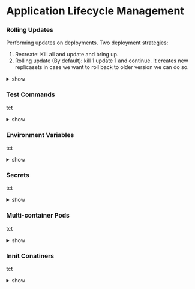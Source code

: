 # Application Lifecycle Management

### Rolling Updates

Performing updates on deployments. Two deployment strategies:

1) Recreate: Kill all and update and bring up.
2) Rolling update (By default): kill 1 update 1 and continue. It creates new replicasets in case we want to roll back to older version we can do so.

<details><summary>show</summary>
<p>
  
```bash
kubectl rollout status deployment/ myapp deployment                        (Create)       
kubectl rollout history deployment/ myapp deployment                       (Get)  
kubectl create -f deployment definition.yml                                (Update)
kubectl get deployments                                                 
kubectl apply -f deployment definition.yml                                 (Status)
kubectl set image deployment/ myapp deployment nginx =nginx:1.9.1      
kubectl rollout undo deployment/ myapp deployment                          (Rollback)

k get pods
ls
bash curl-test.sh 
k get pods
k describe pod
k get all
k describe deployments.apps 
k edit deployments.apps 
k get pods
k get rs
k describe pods
ls
bash curl-test.sh 
k describe deployments.apps 
k describe deployments.apps | grep -i rollingupdatestrategy
k edit deployments.apps 
k describe deployments.apps 
k edit deployments.apps --image=kodekloud/webapp-color:v3
k edit deployment frontend 
k get pods
k describe po frontend-744f8c4fd4-
```

</p>
</details>

### Test Commands

tct

<details><summary>show</summary>
<p>
  
```bash
k logs webapp-1
```

</p>
</details>

### Environment Variables

tct

<details><summary>show</summary>
<p>
  
```bash
k logs webapp-1
```

</p>
</details>

### Secrets

tct

<details><summary>show</summary>
<p>
  
```bash
k logs webapp-1
```

</p>
</details>

### Multi-container Pods

tct

<details><summary>show</summary>
<p>
  
```bash
k logs webapp-1
```

</p>
</details>

### Innit Conatiners

tct

<details><summary>show</summary>
<p>
  
```bash
k logs webapp-1
```

</p>
</details>


